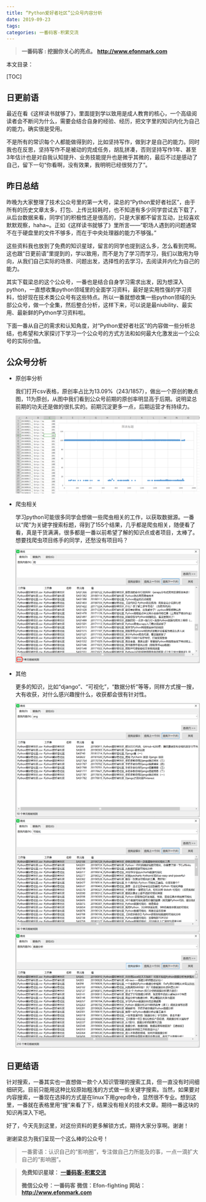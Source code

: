 ```yaml
---
title: “Python爱好者社区”公众号内容分析
date: 2019-09-23
tags: 
categories: 一番码客-积累交流
---
```




> **一番码客 : 挖掘你关心的亮点。**
> **http://www.efonmark.com**



本文目录：

[TOC]

## 日更前语

最近在看《这样读书就够了》，里面提到学以致用是成人教育的核心，一个高级阅读者会不断问为什么，需要会结合自身的经验、经历，把文字里的知识内化为自己的能力。确实很是受用。

不是所有的常识每个人都能做得到的，比如坚持写作，做到才是自己的能力。同时我也在反思，坚持写作不是被动的完成任务，胡乱拼凑，否则坚持写作1年、甚至3年估计也是对自我认知提升、业务技能提升也是微乎其微的，最后不过是感动了自己，留下一句“你看啊，没有效果，我明明已经很努力了”。

<!--more-->

## 昨日总结

昨晚为大家整理了技术公众号里的第一大号，梁总的“Python爱好者社区”，由于所有的历史文章太多，打包、上传比较耗时，也不知道有多少同学尝试去下载了，从后台数据来看，同学们的积极性还是很高的，只是大家都不留言互动，比较喜欢默默观察，haha~。正如《这样读书就够了》里所言——“职场人遇到的问题通常不在于硬盘里的文件不够多，而在于中央处理器的能力不够强。”

这些资料我也放到了免费的知识星球，留言的同学也提到这么多，怎么看到完啊。这也跟“日更前语”里提到的，学以致用，而不是为了学习而学习，我们以致用为导向，从我们自己实际的场景、问题出发，选择性的去学习，去阅读并内化为自己的能力。

其实下载梁总的这个公众号，一番也是结合自身学习需求出发，因为想深入python，一直想收集python领域里的全面学习资料，最好是实用性强的学习资料，恰好现在技术类公众号有这些特点。所以一番就想收集一些python领域的头部公众号，做一个全集，然后整合分析，这样下来，可以说是最niubility、最实用、最新鲜的Python学习资料啦。

下面一番从自己的需求和认知角度，对“Python爱好者社区”的内容做一些分析总结，也希望和大家探讨下学习一个公众号的方式方法和如何最大化激发出一个公众号的实际价值。

## 公众号分析

* 原创率分析

  我们打开csv表格，原创率占比为13.09%（243/1857），做出一个原创的散点图，11为原创，从图中我们看到公众号前期的原创率明显高于后期。说明梁总前期的功夫还是做的很扎实的。前期沉淀更多一点，后期运营才有持续力。

  <img src="2019-09-23-“Python爱好者社区”公众号内容分析\py01.png" style="zoom:60%;" />

* 爬虫相关

  学习python可能很多同学会想做一些爬虫相关的工作，以获取数据源。一番以“爬”为关键字搜索标题，得到了155个结果，几乎都是爬虫相关，随便看了看，真是干货满满，很多都是一番以前希望了解的知识点或者项目，太棒了。想要找爬虫项目练手的同学，还愁没有项目吗？

  <img src="2019-09-23-“Python爱好者社区”公众号内容分析\py02.png" style="zoom:60%;" />

* 其他

  更多的知识，比如“django”、“可视化”，“数据分析”等等，同样方式搜一搜，大有收获，对什么感兴趣搜什么，收获都会很有针对性。

  <img src="2019-09-23-“Python爱好者社区”公众号内容分析\py03.png" style="zoom:60%;" />

  <img src="2019-09-23-“Python爱好者社区”公众号内容分析\py04.png" style="zoom:60%;" />

  <img src="2019-09-23-“Python爱好者社区”公众号内容分析\py05.png" style="zoom:60%;" />



## 日更结语

针对搜索，一番其实也一直想做一款个人知识管理的搜索工具，但一直没有时间细细研究。目前只能用这种比较原始粗浅的方式做一些关键字搜索。当然，如果要对内容搜索，一番现在选择的方式是在linux下用grep命令，显然很不专业。想到这里，一番就在表格里用“搜”来看了下，结果没有相关的技术文章。期待一番这块的知识再深入下吧。

好了，今天先到这里，对这份资料的更多解锁方式，期待大家分享啊。谢谢！

谢谢梁总为我们呈现一个这么棒的公众号！



> 一番雾语：认识自己的“影响圈”，专注做自己力所能及的事，一点一滴扩大自己的“影响圈”。



> **免费知识星球： [一番码客-积累交流](https://t.zsxq.com/NRVBURr)**
>
> **微信公众号：一番码客**
> **微信：Efon-fighting**
> **网站： http://www.efonmark.com**